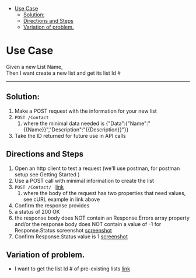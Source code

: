 - [Use Case](#use-case)
    - [Solution:](#solution)
    - [Directions and Steps](#directions-and-steps)
    - [Variation of problem.](#variation-of-problem)

# Use Case

Given a new List Name, \
Then I want create a new list and get its list Id #

---

## Solution:

1.  Make a POST request with the information for your new list
  1.  `POST /Contact `
      1.  where the minimal data needed is {"Data":{"Name":"{{Name}}","Description":"{{Description}}"}} 	
1.  Take the ID returned for future use in API calls      

## Directions and Steps 

1.  Open an http client to test a request (we'll use postman, for postman setup see Getting Started )
1.  Use a POST call with minimal information to create the list` `
  1.  `POST /Contact/ ` [link](https://developer.benchmarkemail.com/#16e1491e-69f8-e71a-c374-d99e55c322cf ) 
      1.  where the body of the request has two properties that need values, see cURL example in link above
1.  Confirm the response provides 
  1.  a status of 200 OK 
  1.  the response body does NOT contain an Response.Errors array property and/or the response body does NOT contain a value of -1 for Response.Status screenshot [screenshot](https://www.dropbox.com/s/qnjkgxfizio8aqk/2018-09-13_13-17-08.png?dl=0)
  1.  Confirm Response.Status value is 1 [screenshot](https://www.dropbox.com/s/1sktz2e2yfg60dl/2018-09-13_13-22-21.png?dl=0)

## Variation of problem. 

- I want to get the list Id # of pre-existing lists [link](https://docs.google.com/document/d/1WoV5I5hh05CBUGsNpROqHtsvX5-ENawEfR5UHFgZrJQ/edit?usp=sharing)
